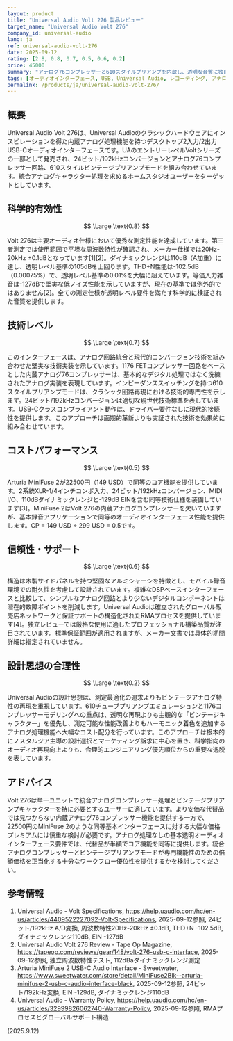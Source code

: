 ```yaml
---
layout: product
title: "Universal Audio Volt 276 製品レビュー"
target_name: "Universal Audio Volt 276"
company_id: universal-audio
lang: ja
ref: universal-audio-volt-276
date: 2025-09-12
rating: [2.8, 0.8, 0.7, 0.5, 0.6, 0.2]
price: 45000
summary: "アナログ76コンプレッサーと610スタイルプリアンプを内蔵し、透明な音質に独自のアナログ処理機能を組み合わせたUSBオーディオインターフェース"
tags: [オーディオインターフェース, USB, Universal Audio, レコーディング, アナログコンプレッサー]
permalink: /products/ja/universal-audio-volt-276/
---
```


## 概要

Universal Audio Volt 276は、Universal Audioのクラシックハードウェアにインスピレーションを得た内蔵アナログ処理機能を持つデスクトップ2入力/2出力USB-Cオーディオインターフェースです。UAのエントリーレベルVoltシリーズの一部として発売され、24ビット/192kHzコンバージョンとアナログ76コンプレッサー回路、610スタイルビンテージプリアンプモードを組み合わせています。統合アナログキャラクター処理を求めるホームスタジオユーザーをターゲットとしています。

## 科学的有効性

$$ \Large \text{0.8} $$

Volt 276は主要オーディオ仕様において優秀な測定性能を達成しています。第三者測定では使用範囲で平坦な周波数特性が確認され、メーカー仕様では20Hz-20kHz ±0.1dBとなっています[1][2]。ダイナミックレンジは110dB（A加重）に達し、透明レベル基準の105dBを上回ります。THD+N性能は-102.5dB（0.00075%）で、透明レベル基準の0.01%を大幅に超えています。等価入力雑音は-127dBで堅実な低ノイズ性能を示していますが、現在の基準では例外的ではありません[2]。全ての測定仕様が透明レベル要件を満たす科学的に検証された音質を提供します。

## 技術レベル

$$ \Large \text{0.7} $$

このインターフェースは、アナログ回路統合と現代的コンバージョン技術を組み合わせた堅実な技術実装を示しています。1176 FETコンプレッサー回路をベースとした内蔵アナログ76コンプレッサーは、基本的なデジタル処理ではなく洗練されたアナログ実装を表現しています。インピーダンススイッチングを持つ610スタイルプリアンプモードは、クラシック回路再現における技術的専門性を示します。24ビット/192kHzコンバージョンは適切な現世代技術標準を表しています。USB-Cクラスコンプライアント動作は、ドライバー要件なしに現代的接続性を提供します。このアプローチは画期的革新よりも実証された技術を効果的に組み合わせています。

## コストパフォーマンス

$$ \Large \text{0.5} $$

Arturia MiniFuse 2が22500円（149 USD）で同等のコア機能を提供しています。2系統XLR-1/4インチコンボ入力、24ビット/192kHzコンバージョン、MIDI I/O、110dBダイナミックレンジと-129dB EINを含む同等技術仕様を装備しています[3]。MiniFuse 2はVolt 276の内蔵アナログコンプレッサーを欠いていますが、基本録音アプリケーションで同等のオーディオインターフェース性能を提供します。CP = 149 USD ÷ 299 USD = 0.5です。

## 信頼性・サポート

$$ \Large \text{0.6} $$

構造は木製サイドパネルを持つ堅固なアルミシャーシを特徴とし、モバイル録音環境での耐久性を考慮して設計されています。複雑なDSPベースインターフェースと比較して、シンプルなアナログ回路とより少ないデジタルコンポーネントは潜在的故障ポイントを削減します。Universal Audioは確立されたグローバル販売店ネットワークと保証サポートの構造化されたRMAプロセスを提供しています[4]。独立レビューでは厳格な使用に適したプロフェッショナル構築品質が注目されています。標準保証範囲が適用されますが、メーカー文書では具体的期間詳細は指定されていません。

## 設計思想の合理性

$$ \Large \text{0.2} $$

Universal Audioの設計思想は、測定最適化の追求よりもビンテージアナログ特性の再現を重視しています。610チューブプリアンプエミュレーションと1176コンプレッサーモデリングへの重点は、透明な再現よりも主観的な「ビンテージキャラクター」を優先し、測定可能な性能改善よりもハーモニック着色を追加するアナログ処理機能へ大幅なコスト配分を行っています。このアプローチは根本的にノスタルジア主導の設計選択とマーケティング訴求に中心を置き、科学指向のオーディオ再現向上よりも、合理的エンジニアリング優先順位からの重要な逸脱を表しています。

## アドバイス

Volt 276は単一ユニットで統合アナログコンプレッサー処理とビンテージプリアンプキャラクターを特に必要とするユーザーに適しています。より安価な代替品では見つからない内蔵アナログ76コンプレッサー機能を提供する一方で、22500円のMiniFuse 2のような同等基本インターフェースに対する大幅な価格プレミアムには慎重な検討が必要です。アナログ処理なしの基本透明オーディオインターフェース要件では、代替品が半額でコア機能を同等に提供します。統合アナログコンプレッサーとビンテージプリアンプモードが専門機能性のための倍額価格を正当化する十分なワークフロー優位性を提供するかを検討してください。

## 参考情報

1. Universal Audio - Volt Specifications, https://help.uaudio.com/hc/en-us/articles/4409522227092-Volt-Specifications, 2025-09-12参照, 24ビット/192kHz A/D変換, 周波数特性20Hz-20kHz ±0.1dB, THD+N -102.5dB, ダイナミックレンジ110dB, EIN -127dB
2. Universal Audio Volt 276 Review - Tape Op Magazine, https://tapeop.com/reviews/gear/148/volt-276-usb-c-interface, 2025-09-12参照, 独立周波数特性テスト, 112dBaダイナミックレンジ測定
3. Arturia MiniFuse 2 USB-C Audio Interface - Sweetwater, https://www.sweetwater.com/store/detail/MiniFuse2Blk--arturia-minifuse-2-usb-c-audio-interface-black, 2025-09-12参照, 24ビット/192kHz変換, EIN -129dB, ダイナミックレンジ110dB
4. Universal Audio - Warranty Policy, https://help.uaudio.com/hc/en-us/articles/32999826062740-Warranty-Policy, 2025-09-12参照, RMAプロセスとグローバルサポート構造

(2025.9.12)